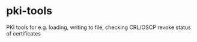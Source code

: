 # pki-tools
PKI tools for e.g. loading, writing to file, checking CRL/OSCP revoke status of certificates
